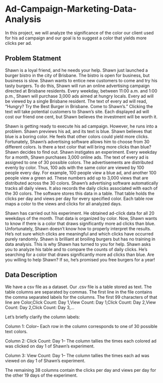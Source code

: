 # Ad-Campaign-Marketing-Data-Analysis
In this project, we will analyze the significance of the color our client used for his ad campaign and our goal is to suggest a color that yields more clicks per ad.
## Problem Statment
Shawn is a loyal friend, and he needs your help. Shawn just launched a burger bistro in the city of Brisbane. The bistro is open for business, but business is slow. Shawn wants to entice new customers to come and try his tasty burgers. To do this, Shawn will run an online advertising campaign directed at Brisbane residents. Every weekday, between 11:00 a.m. and 1:00 p.m., Shawn will purchase 3,000 ads aimed at hungry locals. Every ad will be viewed by a single Brisbane resident. The text of every ad will read, “Hungry? Try the Best Burger in Brisbane. Come to Shawn’s.” Clicking the text will take potential customers to Shawn’s site. Each displayed ad will cost our friend one cent, but Shawn believes the investment will be worth it.

Shawn is getting ready to execute his ad campaign. However, he runs into a problem. Shawn previews his ad, and its text is blue. Shawn believes that blue is a boring color. He feels that other colors could yield more clicks. Fortunately, Shawn’s advertising software allows him to choose from 30 different colors. Is there a text color that will bring more clicks than blue? Shawn decides to find out. Shawn instigates an experiment. Every weekday for a month, Shawn purchases 3,000 online ads. The text of every ad is assigned to one of 30 possible colors. The advertisements are distributed evenly by color. Thus, 100 ads with the same color are viewed by 100 people every day. For example, 100 people view a blue ad, and another 100 people view a green ad. These numbers add up to 3,000 views that are distributed across the 30 colors. Shawn’s advertising software automatically tracks all daily views. It also records the daily clicks associated with each of the 30 colors. The software stores this data in a table. That table holds the clicks per day and views per day for every specified color. Each table row maps a color to the views and clicks for all analyzed days.

Shawn has carried out his experiment. He obtained ad-click data for all 20 weekdays of the month. That data is organized by color. Now, Shawn wants to know if there is a color that draws significantly more ad clicks than blue. Unfortunately, Shawn doesn’t know how to properly interpret the results. He’s not sure which clicks are meaningful and which clicks have occurred purely randomly. Shawn is brilliant at broiling burgers but has no training in data analysis. This is why Shawn has turned to you for help. Shawn asks you to analyze his table and to compare the counts of daily clicks. He’s searching for a color that draws significantly more ad clicks than blue. Are you willing to help Shawn? If so, he’s promised you free burgers for a year!

## Data Description
We have a csv file as a dataset. Our .csv file is a table stored as text. The table columns are separated by commas. The first line in the file contains the comma separated labels for the columns. The first 99 characters of that line are Color,Click Count: Day 1,View Count: Day 1,Click Count: Day 2,View Count: Day 2,Click Count: Day 3,...

Let’s briefly clarify the column labels:

Column 1: Color– Each row in the column corresponds to one of 30 possible text colors.

Column 2: Click Count: Day 1– The column tallies the times each colored ad was clicked on day 1 of Shawn’s experiment.

Column 3: View Count: Day 1– The column tallies the times each ad was viewed on day 1 of Shawn’s experiment.

The remaining 38 columns contain the clicks per day and views per day for the other 19 days of the experiment.
